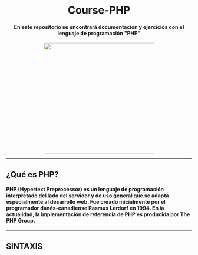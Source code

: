 <div align="center"> 

# Course-PHP

#### En este repositorio se encontrará  documentación y ejercicios con el lenguaje de programación "PHP" 


<img src="https://github.com/zumrudu-anka/zumrudu-anka/blob/master/images/php.svg" height="300px"/>
</div>

***

## ¿Qué es PHP?

#### PHP (Hypertext Preprocessor) es un lenguaje de programación interpretado​ del lado del servidor y de uso general que se adapta especialmente al desarrollo web.​ Fue creado inicialmente por el programador danés-canadiense Rasmus Lerdorf en 1994.​ En la actualidad, la implementación de referencia de PHP es producida por The PHP Group.​

***
## SINTAXIS

####

<!--https://www.youtube.com/watch?v=nCB1gEkRZ1g-->

